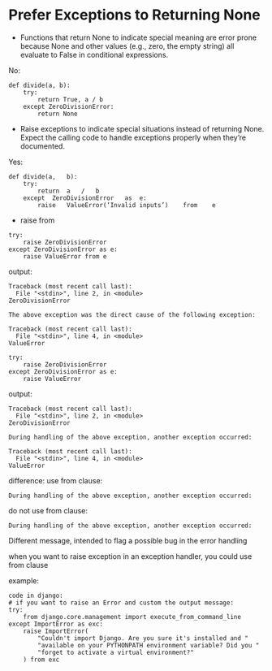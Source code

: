# Prefer	Exceptions	to	Returning	None


* Functions	that	return	None	to	indicate	special	meaning	are	error	prone	because None	and	other	values	(e.g.,	zero,	the	empty	string)	all	evaluate	to	False	in conditional	expressions.

No:
```
def divide(a, b):
    try:
        return True, a / b
    except ZeroDivisionError:
        return None
```

* Raise	exceptions	to	indicate	special	situations	instead	of	returning	None.	Expect	the calling	code	to	handle	exceptions	properly	when	they’re	documented.

Yes:
```
def	divide(a,	b):
    try:
        return	a	/	b
    except	ZeroDivisionError	as	e:
        raise	ValueError(‘Invalid	inputs’)	from	e
```

* raise from

```
try:
    raise ZeroDivisionError
except ZeroDivisionError as e:
    raise ValueError from e
```
output:
```
Traceback (most recent call last):
  File "<stdin>", line 2, in <module>
ZeroDivisionError

The above exception was the direct cause of the following exception:

Traceback (most recent call last):
  File "<stdin>", line 4, in <module>
ValueError
```


```
try:
    raise ZeroDivisionError
except ZeroDivisionError as e:
    raise ValueError
```

output:
```
Traceback (most recent call last):
  File "<stdin>", line 2, in <module>
ZeroDivisionError

During handling of the above exception, another exception occurred:

Traceback (most recent call last):
  File "<stdin>", line 4, in <module>
ValueError
```

difference:
use from clause:
```
During handling of the above exception, another exception occurred:
```

do not use from clause:
```
During handling of the above exception, another exception occurred:
```

Different message, intended to flag a possible bug in the error handling

when you want to raise exception in an exception handler, you could use
from clause

example:

```
code in django:
# if you want to raise an Error and custom the output message:
try:
    from django.core.management import execute_from_command_line
except ImportError as exc:
    raise ImportError(
        "Couldn't import Django. Are you sure it's installed and "
        "available on your PYTHONPATH environment variable? Did you "
        "forget to activate a virtual environment?"
    ) from exc
```